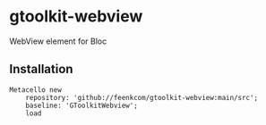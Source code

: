 # gtoolkit-webview
WebView element for Bloc
## Installation```stMetacello new	repository: 'github://feenkcom/gtoolkit-webview:main/src';	baseline: 'GToolkitWebview';	load```